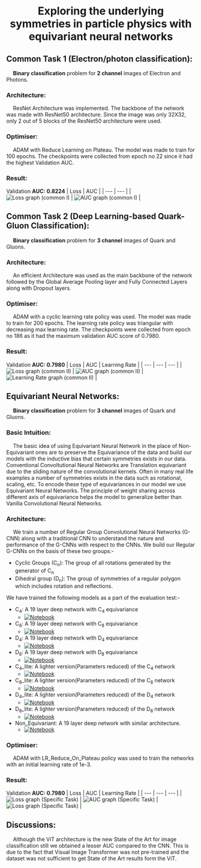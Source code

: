 <h1 align=center> Exploring the underlying symmetries in particle physics with equivariant neural networks</h1>

## Common Task 1 (Electron/photon classification):
&emsp; **Binary classification** problem for **2 channel** images of Electron and Photons.

### Architecture:
&emsp; ResNet Architecture was implemented. The backbone of the network was made with ResNet50 architecture. Since the image was only 32X32, only 2 out of 5 blocks of the ResNet50 architecture were used.

### Optimiser:
&emsp; ADAM with Reduce Learning on Plateau. The model was made to train for 100 epochs. The checkpoints were collected from epoch no 22 since it had the highest Validation AUC.
### Result:
Validation **AUC: 0.8224**
| Loss | AUC |
| --- | --- |
| ![Loss graph (common I)](readme_images/Common_I_Loss.png) | ![AUC graph (common I)](readme_images/Common_I_Auc.png) |



## Common Task 2 (Deep Learning-based Quark-Gluon Classification):
&emsp; **Binary classification** problem for **3 channel** images of Quark and Gluons.

### Architecture:
&emsp; An efficient Architecture was used as the main backbone of the network followed by the Global Average Pooling layer and Fully Connected Layers along with Dropout layers.

### Optimiser:
&emsp; ADAM with a cyclic learning rate policy was used. The model was made to train for 200 epochs. The learning rate policy was triangular with decreasing max learning rate. The checkpoints were collected from epoch no 186 as it had the maximum validation AUC score of 0.7980.

### Result:
Validation **AUC: 0.7980**
| Loss | AUC | Learning Rate |
| --- | --- | --- |
| ![Loss graph (common II)](readme_images/common_II_Loss.png) | ![AUC graph (common II)](readme_images/common_II_AUC.png) | ![Learning Rate graph (common II)](readme_images/common_2_lr.png) |



## Equivariant Neural Networks:
&emsp; **Binary classification** problem for **3 channel** images of Quark and Gluons.


### Basic Intuition:
&emsp; The basic idea of using Equivariant Neural Network in the place of Non-Equivariant ones are to preserve the Equivariance of the data and build our models with the inductive bias that certain symmetries exists in our data. Conventional Convoltutional Neural Networks are Translation equivariant due to the sliding nature of the convolutional kernels. Often in many real life examples a number of symmetries exists in the data such as rotational, scaling, etc. To encode these type of equivariances in our model we use Equivariant Neural Networks. The principle of weight sharing across different axis of equivariance helps the model to generalize better than Vanilla Convolutional Neural Networks.

### Architecture:
&emsp; We train a number of Regular Group Convolutional Neural Networks (G-CNN) along with a traditional CNN to understand the nature and performance of the G-CNNs with respect to the CNNs. We build our Regular G-CNNs on the basis of these two groups:-
* Cyclic Groups (C<sub>n</sub>): The group of all rotations generated by the generator of C<sub>n</sub>
* Dihedral group (D<sub>n</sub>): The group of symmetries of a regular polygon which includes rotation and reflections.</br>

We have trained the following models as a part of the evaluation test:-
- C<sub>4</sub>: A 19 layer deep network with C<sub>4</sub> equivariance
  * [![Notebook](https://img.shields.io/badge/Made%20with-Jupyter-orange?style=for-the-badge&logo=Jupyter)](./Equivariant/C4.ipynb)
- C<sub>8</sub>: A 19 layer deep network with C<sub>8</sub> equivariance
  * [![Notebook](https://img.shields.io/badge/Made%20with-Jupyter-orange?style=for-the-badge&logo=Jupyter)](./Equivariant/C8.ipynb)
- D<sub>4</sub>: A 19 layer deep network with D<sub>4</sub> equivariance
  * [![Notebook](https://img.shields.io/badge/Made%20with-Jupyter-orange?style=for-the-badge&logo=Jupyter)](./Equivariant/D4.ipynb)
- D<sub>8</sub>: A 19 layer deep network with D<sub>8</sub> equivariance
  * [![Notebook](https://img.shields.io/badge/Made%20with-Jupyter-orange?style=for-the-badge&logo=Jupyter)](./Equivariant/D8.ipynb)
- C<sub>4</sub>_lite: A lighter version(Parameters reduced) of the C<sub>4</sub> network
  * [![Notebook](https://img.shields.io/badge/Made%20with-Jupyter-orange?style=for-the-badge&logo=Jupyter)](./Equivariant/C4_lite.ipynb)
- C<sub>8</sub>_lite: A lighter version(Parameters reduced) of the C<sub>8</sub> network
  * [![Notebook](https://img.shields.io/badge/Made%20with-Jupyter-orange?style=for-the-badge&logo=Jupyter)](./Equivariant/C8_lite.ipynb)
- D<sub>4</sub>_lite: A lighter version(Parameters reduced) of the D<sub>4</sub> network
  * [![Notebook](https://img.shields.io/badge/Made%20with-Jupyter-orange?style=for-the-badge&logo=Jupyter)](./Equivariant/D4_lite.ipynb)
- D<sub>8</sub>_lite: A lighter version(Parameters reduced) of the D<sub>8</sub> network
  * [![Notebook](https://img.shields.io/badge/Made%20with-Jupyter-orange?style=for-the-badge&logo=Jupyter)](./Equivariant/D8_lite.ipynb)
- Non_Equivariant: A 19 layer deep network with similar architecture.
  * [![Notebook](https://img.shields.io/badge/Made%20with-Jupyter-orange?style=for-the-badge&logo=Jupyter)](./Equivariant/Non_equivariant.ipynb)



### Optimiser:
&emsp; ADAM with LR_Reduce_On_Plateau policy was used to train the networks with an initial learning rate of 1e-3.


### Result:
Validation **AUC: 0.7980**
| Loss | AUC | Learning Rate |
| --- | --- | --- |
| ![Loss graph (Specific Task)](readme_images/Vit_Loss.png) | ![AUC graph (Specific Task)](readme_images/Vit_AUC.png) | ![Loss graph (Specific Task)](readme_images/VIT_LR.png) |


## Discussions:
&emsp; Although the ViT architecture is the new State of the Art for image classification still we obtained a lesser AUC compared to the CNN. This is due to the fact that Visual Image Transformer was not pre-trained and the dataset was not sufficient to get State of the Art results form the ViT.
